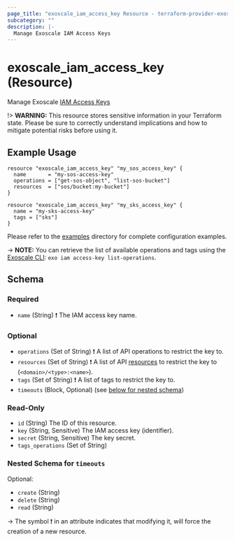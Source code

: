 ```yaml
---
page_title: "exoscale_iam_access_key Resource - terraform-provider-exoscale"
subcategory: ""
description: |-
  Manage Exoscale IAM Access Keys
---
```


# exoscale_iam_access_key (Resource)

Manage Exoscale [IAM Access Keys](https://community.exoscale.com/documentation/iam/)

!> **WARNING:** This resource stores sensitive information in your Terraform state. Please be sure to correctly understand implications and how to mitigate potential risks before using it.

## Example Usage

```hcl
resource "exoscale_iam_access_key" "my_sos_access_key" {
  name       = "my-sos-access-key"
  operations = ["get-sos-object", "list-sos-bucket"]
  resources  = ["sos/bucket:my-bucket"]
}

resource "exoscale_iam_access_key" "my_sks_access_key" {
  name = "my-sks-access-key"
  tags = ["sks"]
}
```

Please refer to the [examples](https://github.com/exoscale/terraform-provider-exoscale/tree/master/examples/)
directory for complete configuration examples.

-> **NOTE:** You can retrieve the list of available operations and tags using the [Exoscale CLI](https://github.com/exoscale/cli/): `exo iam access-key list-operations`.

<!-- schema generated by tfplugindocs -->
## Schema

### Required

- `name` (String) ❗ The IAM access key name.

### Optional

- `operations` (Set of String) ❗ A list of API operations to restrict the key to.
- `resources` (Set of String) ❗ A list of API [resources](https://community.exoscale.com/documentation/iam/quick-start/#restricting-api-access-keys-to-resources) to restrict the key to (`<domain>/<type>:<name>`).
- `tags` (Set of String) ❗ A list of tags to restrict the key to.
- `timeouts` (Block, Optional) (see [below for nested schema](#nestedblock--timeouts))

### Read-Only

- `id` (String) The ID of this resource.
- `key` (String, Sensitive) The IAM access key (identifier).
- `secret` (String, Sensitive) The key secret.
- `tags_operations` (Set of String)

<a id="nestedblock--timeouts"></a>
### Nested Schema for `timeouts`

Optional:

- `create` (String)
- `delete` (String)
- `read` (String)

-> The symbol ❗ in an attribute indicates that modifying it, will force the creation of a new resource.


